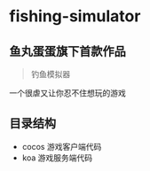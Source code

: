 # fishing-simulator

## 鱼丸蛋蛋旗下首款作品

> 钓鱼模拟器

一个很虐又让你忍不住想玩的游戏

## 目录结构

- cocos 游戏客户端代码
- koa 游戏服务端代码
